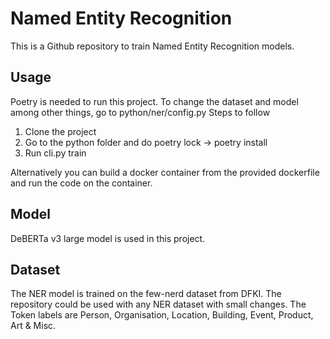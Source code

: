 # Named Entity Recognition 

This is a Github repository to train Named Entity Recognition models. 

## Usage

Poetry is needed to run this project. 
To change the dataset and model among other things, go to python/ner/config.py 
Steps to follow
1. Clone the project
2. Go to the python folder and do poetry lock -> poetry install
3. Run cli.py train <output directory>

Alternatively you can build a docker container from the provided dockerfile and run the code on the container.

## Model

DeBERTa v3 large model is used in this project. 

## Dataset

The NER model is trained on the few-nerd dataset from DFKI. The repository could be used with any NER dataset with small changes.
The Token labels are Person, Organisation, Location, Building, Event, Product, Art & Misc.

